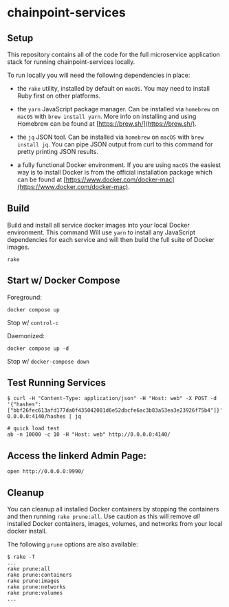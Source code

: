 # chainpoint-services

## Setup

This repository contains all of the code for the full
microservice application stack for running chainpoint-services
locally.

To run locally you will need the following dependencies in place:

- the `rake` utility, installed by default on `macOS`. You may
need to install Ruby first on other platforms.

- the `yarn` JavaScript package manager. Can be installed via `homebrew` on `macOS` with `brew install yarn`. More info on installing and using
Homebrew can be found at [https://brew.sh/](https://brew.sh/).

- the `jq` JSON tool. Can be installed via `homebrew` on `macOS` with `brew install jq`. You can pipe JSON output from curl to this command for pretty printing JSON results.

- a fully functional Docker environment. If you are using `macOS` the easiest way is to install Docker is from the official installation package which can be found at [https://www.docker.com/docker-mac](https://www.docker.com/docker-mac).

## Build

Build and install all service docker images into your local Docker environment. This command Will use `yarn` to install any JavaScript
dependencies for each service and will then build the full suite of
Docker images.

```
rake
```

## Start w/ Docker Compose

Foreground:

```
docker compose up
```

Stop w/ `control-c`


Daemonized:

```
docker compose up -d
```

Stop w/ `docker-compose down`

## Test Running Services

```
$ curl -H "Content-Type: application/json" -H "Host: web" -X POST -d '{"hashes": ["bbf26fec613afd177da0f435042081d6e52dbcfe6ac3b83a53ea3e23926f75b4"]}' 0.0.0.0:4140/hashes | jq

# quick load test
ab -n 10000 -c 10 -H "Host: web" http://0.0.0.0:4140/
```

## Access the linkerd Admin Page:

```
open http://0.0.0.0:9990/
```

## Cleanup

You can cleanup all installed Docker containers by stopping
the containers and then running `rake prune:all`. Use caution
as this will remove *all* installed Docker containers, images,
volumes, and networks from your local docker install.

The following `prune` options are also available:

```
$ rake -T
...
rake prune:all
rake prune:containers
rake prune:images
rake prune:networks
rake prune:volumes
...
```

